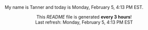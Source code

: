 My name is Tanner and today is Monday, February 5, 4:13 PM EST.

<p align="center">This <i>README</i> file is generated <b>every 3 hours</b>!</br>Last refresh: Monday, February 5, 4:13 PM EST<br /></p>
